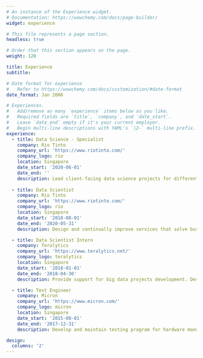```yaml
---
# An instance of the Experience widget.
# Documentation: https://wowchemy.com/docs/page-builder/
widget: experience

# This file represents a page section.
headless: true

# Order that this section appears on the page.
weight: 120

title: Experience
subtitle:

# Date format for experience
#   Refer to https://wowchemy.com/docs/customization/#date-format
date_format: Jan 2006

# Experiences.
#   Add/remove as many `experience` items below as you like.
#   Required fields are `title`, `company`, and `date_start`.
#   Leave `date_end` empty if it's your current employer.
#   Begin multi-line descriptions with YAML's `|2-` multi-line prefix.
experience:
  - title: Data Science - Specialist
    company: Rio Tinto
    company_url: 'https://www.riotinto.com/'
    company_logo: rio
    location: Singapore
    date_start: '2020-06-01'
    date_end: ''
    description: Lead client-facing data science projects for different Rio Tinto entity. Provide mentorship and coaching to the intern data scientists on technical skillset and innovative data science critical thinking.
        
  - title: Data Scientist
    company: Rio Tinto
    company_url: 'https://www.riotinto.com/'
    company_logo: rio
    location: Singapore
    date_start: '2018-08-01'
    date_end: '2020-05-31'
    description: Design and continually improve services that solve business problems and provide insight to making improved decisions for varies business functions.

  - title: Data Scientist Intern
    company: Teralytics
    company_url: 'https://www.teralytics.net/'
    company_logo: teralytics
    location: Singapore
    date_start: '2018-01-01'
    date_end: '2018-04-30'
    description: Provide support for big data projects development. Design and develop model evaluation scripts, analyze and present evaluation results.

  - title: Test Engineer
    company: Micron
    company_url: 'https://www.micron.com/'
    company_logo: micron
    location: Singapore
    date_start: '2015-08-01'
    date_end: '2017-12-31'
    description: Develop and maintain testing program for hardware manufacturing.

design:
  columns: '2'
---
```

